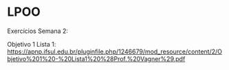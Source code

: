 # LPOO

Exercícios Semana 2: 

Objetivo 1 Lista 1: https://apnp.ifsul.edu.br/pluginfile.php/1246679/mod_resource/content/2/Objetivo%201%20-%20Lista1%20%28Prof.%20Vagner%29.pdf
